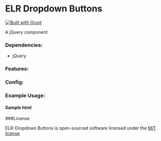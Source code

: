 # ELR Dropdown Buttons

[![Built with Grunt](https://cdn.gruntjs.com/builtwith.png)](http://gruntjs.com/)

A jQuery component

### Dependencies:

+ jQuery

### Features:

### Config:

### Example Usage:

#### Sample html

###License

ELR-Dropdown Buttons is open-sourced software licensed under the [MIT license](http://opensource.org/licenses/MIT)